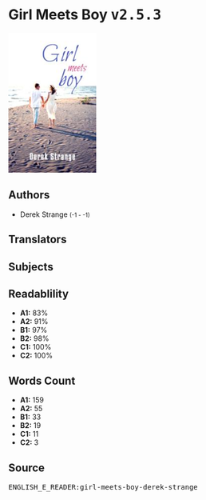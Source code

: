 # Girl Meets Boy <kbd>v2.5.3</kbd>

![](./cover.medium.jpg "")

## Authors


 - Derek Strange <small>(-1 - -1)</small>

## Translators



## Subjects



## Readablility


 - **A1:** 83%
 - **A2:** 91%
 - **B1:** 97%
 - **B2:** 98%
 - **C1:** 100%
 - **C2:** 100%

## Words Count


 - **A1:** 159
 - **A2:** 55
 - **B1:** 33
 - **B2:** 19
 - **C1:** 11
 - **C2:** 3

## Source


<kbd>ENGLISH_E_READER:girl-meets-boy-derek-strange</kbd>
